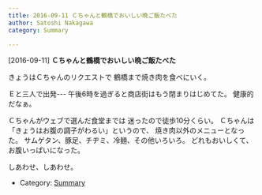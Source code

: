 ```yaml
---
title: 2016-09-11 Ｃちゃんと鶴橋でおいしい晩ご飯たべた
author: Satoshi Nakagawa
category: Summary

---
```


[2016-09-11] **Ｃちゃんと鶴橋でおいしい晩ご飯たべた** 

 きょうはＣちゃんのリクエストで
鶴橋まで焼き肉を食べにいく。

 Ｅと三人で出発---
午後6時を過ぎると商店街はもう閉まりはじめてた。
健康的だなぁ。

 Ｃちゃんがウェブで選んだ食堂までは
迷ったので徒歩10分くらい。
Ｃちゃんは
「きょうはお腹の調子がわるい」というので、
焼き肉以外のメニューとなった。
サムゲタン、豚足、チヂミ、冷麺、その他いろいろ。
どれもおいしくて、お腹いっぱいになった。

 しあわせ、しあわせ。

- Category: [Summary](https://merapano.github.io/categories.html#Summary)

